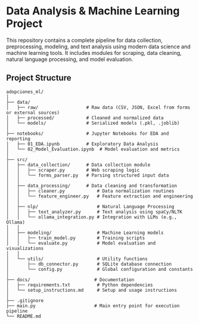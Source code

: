 # Data Analysis & Machine Learning Project

This repository contains a complete pipeline for data collection, preprocessing, modeling, and text analysis using modern data science and machine learning tools. It includes modules for scraping, data cleaning, natural language processing, and model evaluation.

## Project Structure

```plaintext
adopciones_ml/
│
├── data/
│   ├── raw/                  # Raw data (CSV, JSON, Excel from forms or external sources)
│   ├── processed/            # Cleaned and normalized data
│   └── models/               # Serialized models (.pkl, .joblib)
│
├── notebooks/                # Jupyter Notebooks for EDA and reporting
│   ├── 01_EDA.ipynb          # Exploratory Data Analysis
│   └── 02_Model_Evaluation.ipynb  # Model evaluation and metrics
│
├── src/
│   ├── data_collection/      # Data collection module
│   │   ├── scraper.py        # Web scraping logic
│   │   └── forms_parser.py   # Parsing structured input data
│   │
│   ├── data_processing/      # Data cleaning and transformation
│   │   ├── cleaner.py            # Data normalization routines
│   │   └── feature_engineer.py   # Feature extraction and engineering
│   │
│   ├── nlp/                      # Natural Language Processing
│   │   ├── text_analyzer.py      # Text analysis using spaCy/NLTK
│   │   └── ollama_integration.py # Integration with LLMs (e.g., Ollama)
│   │
│   ├── modeling/                 # Machine Learning models
│   │   ├── train_model.py        # Training scripts
│   │   └── evaluate.py           # Model evaluation and visualizations
│   │
│   └── utils/                    # Utility functions
│       ├── db_connector.py       # SQLite database connection
│       └── config.py             # Global configuration and constants
│
├── docs/                        # Documentation
│   ├── requirements.txt          # Python dependencies
│   └── setup_instructions.md     # Setup and usage instructions
│
├── .gitignore
├── main.py                      # Main entry point for execution pipeline
└── README.md
